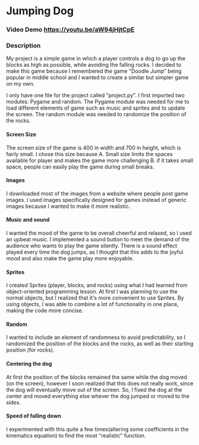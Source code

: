 # Jumping Dog
### Video Demo https://youtu.be/aW94jHjtCpE
### Description
My project is a simple game in which a player controls a dog to go up the blocks as high as possible, while avoiding the falling rocks. I decided to make this game because I remembered the game "Doodle Jump" being popular in middle school and I wanted to create a similar but simpler game on my own.

I only have one file for the project called "project.py". I first imported two modules: Pygame and random. The Pygame module was needed for me to load different elements of game such as music and sprites and to update the screen. The random module was needed to randomize the position of the rocks.

#### Screen Size
The screen size of the game is 400 in width and 700 in height, which is fairly small. I chose this size because
 A. Small size limits the spaces available for player and makes the game more challenging
 B. if it takes small space, people can easily play the game during small breaks.

#### Images
I downloaded most of the images from a website where people post game images. I used images specifically designed for games instead of generic images because I wanted to make it more realistic.

#### Music and sound
I wanted the mood of the game to be overall cheerful and relaxed, so I used an upbeat music.
I implemented a sound button to meet the demand of the audience who wants to play the game silently.
There is a sound effect played every time the dog jumps, as I thought that this adds to the joyful mood and also make the game play more enjoyable.

#### Sprites
I created Sprites (player, blocks, and rocks) using what I had learned from object-oriented programming lesson. At first I was planning to use the normal objects, but I realized that it's more convenient to use Sprites. By using  objects, I was able to combine a lot of functionality in one place, making the code more concise.


#### Random
I wanted to include an element of randomness to avoid predictability, so I randomized the position of the blocks and the rocks, as well as their starting position (for rocks).

#### Centering the dog
At first the position of the blocks remained the same while the dog moved (on the screen), however I soon realized that this does not really work, since the dog will eventually move out of the screen. So, I fixed the dog at the center and moved everything else whever the dog jumped or moved to the sides.

#### Speed of falling down
I experimented with this quite a few times(altering some coefficients in the kinematics equation) to find the most "realistic" function.


